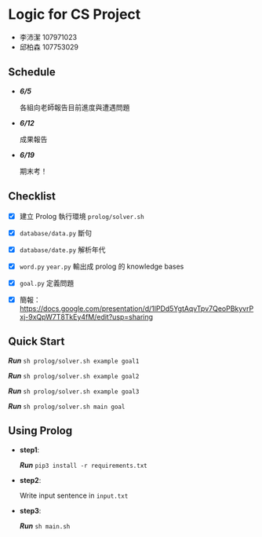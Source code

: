 # Logic for CS Project

- 李沛潔 107971023
- 邱柏森 107753029

## Schedule

- ***6/5***

	各組向老師報告目前進度與遭遇問題

- ***6/12***

	成果報告

- ***6/19***

	期末考！

## Checklist

- [x] 建立 Prolog 執行環境 `prolog/solver.sh`

- [x] `database/data.py` 斷句

- [x] `database/date.py` 解析年代

- [x] `word.py` `year.py` 輸出成 prolog 的 knowledge bases

- [x] `goal.py` 定義問題

- [x] 簡報：https://docs.google.com/presentation/d/1lPDd5YgtAqvTpv7QeoPBkyvrPxj-9xQpW7T8TkEy4fM/edit?usp=sharing

## Quick Start

***Run*** `sh prolog/solver.sh example goal1`

***Run*** `sh prolog/solver.sh example goal2`

***Run*** `sh prolog/solver.sh example goal3`

***Run*** `sh prolog/solver.sh main goal`

## Using Prolog

- **step1**:

	***Run*** `pip3 install -r requirements.txt`

- **step2**:

	Write input sentence in `input.txt`

- **step3**:

	***Run*** `sh main.sh`
